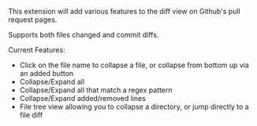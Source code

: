 This extension will add various features to the diff view on Github's pull request pages.

Supports both files changed and commit diffs.

Current Features:
- Click on the file name to collapse a file, or collapse from bottom up via an added button
- Collapse/Expand all
- Collapse/Expand all that match a regex pattern
- Collapse/Expand added/removed lines
- File tree view allowing you to collapse a directory, or jump directly to a file diff
